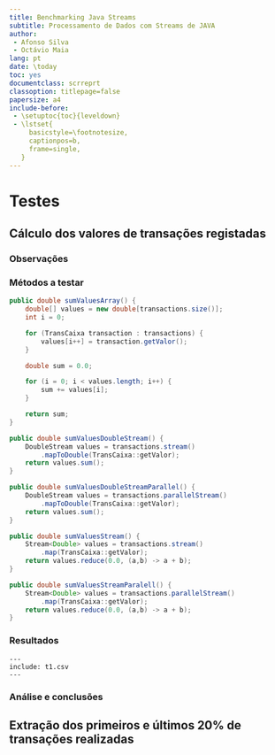 ```yaml
---
title: Benchmarking Java Streams
subtitle: Processamento de Dados com Streams de JAVA
author:
 - Afonso Silva
 - Octávio Maia
lang: pt
date: \today
toc: yes
documentclass: scrreprt
classoption: titlepage=false
papersize: a4
include-before:
 - \setuptoc{toc}{leveldown}
 - \lstset{
     basicstyle=\footnotesize,
     captionpos=b,
     frame=single,
   }
---
```


Testes
======

## Cálculo dos valores de transações registadas

### Observações

### Métodos a testar

```{.java caption="Cálculo da soma dos valores das transações atraveś de um array do tipo double"}
public double sumValuesArray() {
    double[] values = new double[transactions.size()];
    int i = 0;

    for (TransCaixa transaction : transactions) {
        values[i++] = transaction.getValor();
    }

    double sum = 0.0;

    for (i = 0; i < values.length; i++) {
        sum += values[i];
    }

    return sum;
}
```

```{.java caption="Cálculo da soma dos valores das transações através de uma DoubleStream"}
public double sumValuesDoubleStream() {
    DoubleStream values = transactions.stream()
        .mapToDouble(TransCaixa::getValor);
    return values.sum();
}
```

```{.java caption="Cálculo da soma dos valores das transações através de uma DoubleStream paralela"}
public double sumValuesDoubleStreamParallel() {
    DoubleStream values = transactions.parallelStream()
        .mapToDouble(TransCaixa::getValor);
    return values.sum();
}
```

```{.java caption="Cálculo da soma dos valores das transações através de Stream<Double>"}
public double sumValuesStream() {
    Stream<Double> values = transactions.stream()
        .map(TransCaixa::getValor);
    return values.reduce(0.0, (a,b) -> a + b);
}
```

```{.java caption="Cálculo da soma dos valores das transações através de uma Stream<Double> paralela"}
public double sumValuesStreamParalell() {
    Stream<Double> values = transactions.parallelStream()
        .map(TransCaixa::getValor);
    return values.reduce(0.0, (a,b) -> a + b);
}
```

### Resultados

```table
---
include: t1.csv
---
```

### Análise e conclusões

## Extração dos primeiros e últimos 20% de transações realizadas
